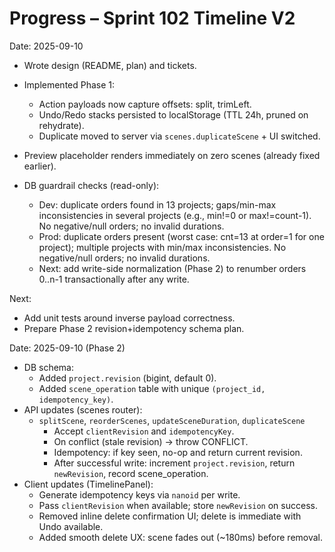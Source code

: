 # Progress – Sprint 102 Timeline V2

Date: 2025-09-10
- Wrote design (README, plan) and tickets.
- Implemented Phase 1:
  - Action payloads now capture offsets: split, trimLeft.
  - Undo/Redo stacks persisted to localStorage (TTL 24h, pruned on rehydrate).
  - Duplicate moved to server via `scenes.duplicateScene` + UI switched.
- Preview placeholder renders immediately on zero scenes (already fixed earlier).

- DB guardrail checks (read-only):
  - Dev: duplicate orders found in 13 projects; gaps/min-max inconsistencies in several projects (e.g., min!=0 or max!=count-1). No negative/null orders; no invalid durations.
  - Prod: duplicate orders present (worst case: cnt=13 at order=1 for one project); multiple projects with min/max inconsistencies. No negative/null orders; no invalid durations.
  - Next: add write-side normalization (Phase 2) to renumber orders 0..n-1 transactionally after any write.

Next:
- Add unit tests around inverse payload correctness.
- Prepare Phase 2 revision+idempotency schema plan.
 
Date: 2025-09-10 (Phase 2)
- DB schema:
  - Added `project.revision` (bigint, default 0).
  - Added `scene_operation` table with unique `(project_id, idempotency_key)`.
- API updates (scenes router):
  - `splitScene`, `reorderScenes`, `updateSceneDuration`, `duplicateScene`
    - Accept `clientRevision` and `idempotencyKey`.
    - On conflict (stale revision) → throw CONFLICT.
    - Idempotency: if key seen, no-op and return current revision.
    - After successful write: increment `project.revision`, return `newRevision`, record scene_operation.
- Client updates (TimelinePanel):
  - Generate idempotency keys via `nanoid` per write.
  - Pass `clientRevision` when available; store `newRevision` on success.
  - Removed inline delete confirmation UI; delete is immediate with Undo available.
  - Added smooth delete UX: scene fades out (~180ms) before removal.
